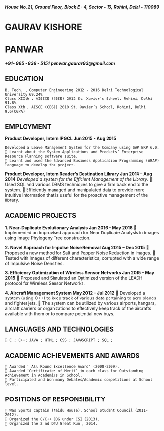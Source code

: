 **_House No. 21, Ground Floor,_**
**_Block E - 4, Sector - 16,_**
**_Rohini, Delhi - 110089_**

# GAURAV KISHORE
# PANWAR

**_+91- 995 - 836 - 5151_**
**_panwar.gaurav93@gmail.com_**

## EDUCATION

```
B. Tech. , Computer Engineering 2012 - 2016 Delhi Technological University 69.24%
Class XIIth , AISSCE (CBSE) 2012 St. Xavier’s School, Rohini, Delhi 91.8%
Class Xth , AISCE (CBSE) 2010 St. Xavier’s School, Rohini, Delhi 9.6(CGPA)
```
## EMPLOYMENT

**Product Developer, Intern IPGCL Jun 2015 - Aug 2015**

```
Developed a Leave Management System for the Company using SAP ERP 6.0.
 Learnt about the System Applications and Products’ Enterprise Resource Planning software suite.
 Learnt and used the Advanced Business Application Programming (ABAP) language to develop the project.
```
**Product Developer, Intern Reader’s Destination Library Jun 2014 – Aug 2014**
_Developed a system for the Efficient Management of the Library._
 Used SQL and various DBMS techniques to give a firm back end to the system.
 Efficiently managed and manipulated data to provide more intuitive information that is useful for the
proactive management of the library.

## ACADEMIC PROJECTS

**1. Near-Duplicate Evolutionary Analysis Jan 2016 – May 2016**
     Implemented an improvised approach for Near Duplicate Analysis in images using Image Phylogeny Tree
       construction.

**2. Novel Approach for Impulse Noise Removal Aug 2015 – Dec 2015**
 Proposed a new method for Salt and Pepper Noise Reduction in images.
 Tested with Images of different characteristics, corrupted with a wide range of Impulsive Noise Densities.

**3. Efficiency Optimization of Wireless Sensor Networks Jan 2015 – May 2015**
 Proposed and Simulated an Optimized version of the LEACH protocol for Wireless Sensor Networks.

**4. Aircraft Management System May 2012 – Jul 2012**
 Developed a system (using C++) to keep track of various data pertaining to aero planes and fighter jets.
 The system can be utilized by various airports, hangars, aircraft carriers or organizations to effectively keep
track of the aircrafts available with them or to compare potential new buys.

## LANGUAGES AND TECHNOLOGIES
```
 C ; C++; JAVA ; HTML ; CSS ; JAVASCRIPT ; SQL ;
```

## ACADEMIC ACHIEVEMENTS AND AWARDS

```
 Awarded ‘ All Round Excellence Award’ (2008-2009).
 Awarded ‘Certificates of Merit’ in each class for Outstanding Achievement in Academics in School.
 Participated and Won many Debates/Academic competitions at School level.
```
## POSITIONS OF RESPONSIBILITY

```
 Was Sports Captain (Naidu House), School Student Council (2011-2012).
 Organized the C/C++ IDG under CSI (2013).
 Organized the 2 nd DTU Great Run , 2014.
```

